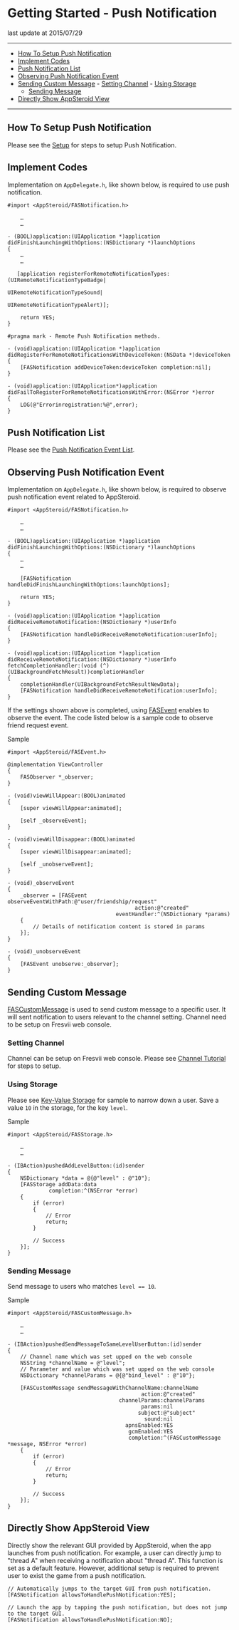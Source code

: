# Getting Started - Push Notification

last update at 2015/07/29

---

- [How To Setup Push Notification](#HowToSetupPushNotification)
- [Implement Codes](#ImplementCodes)
- [Push Notification List](#EventList)
- [Observing Push Notification Event](#ObserveEvent)
- [Sending Custom Message](#CustomMessage)
	    - [Setting Channel](#SettingChannel)
	    - [Using Storage](#UseKVS)
    - [Sending Message](#SendMessage)
- [Directly Show AppSteroid View](#DisplayFresviiGUI)

---

## <a name="HowToSetupPushNotification"> How To Setup Push Notification </a>
Please see the [Setup](https://github.com/fresvii/appsteroid-documents/blob/master/ja/APNSCertificateTutorial.md) for steps to setup Push Notification.

## <a name="ImplementCodes"> Implement Codes </a>

Implementation on `AppDelegate.h`, like shown below, is required to use push notification.

```
#import <AppSteroid/FASNotification.h>

	…
	…

- (BOOL)application:(UIApplication *)application
didFinishLaunchingWithOptions:(NSDictionary *)launchOptions
{
	…
	…

   [application registerForRemoteNotificationTypes:(UIRemoteNotificationTypeBadge|
                                                     UIRemoteNotificationTypeSound|
                                                     UIRemoteNotificationTypeAlert)];

    return YES;
}

#pragma mark - Remote Push Notification methods.

- (void)application:(UIApplication *)application
didRegisterForRemoteNotificationsWithDeviceToken:(NSData *)deviceToken
{
    [FASNotification addDeviceToken:deviceToken completion:nil];
}

- (void)application:(UIApplication*)application
didFailToRegisterForRemoteNotificationsWithError:(NSError *)error
{
    LOG(@"Errorinregistration:%@",error);
}
```

## <a name="EventList"> Push Notification List </a>

Please see the [Push Notification Event List](https://github.com/fresvii/appsteroid-documents/blob/master/ja/EventList.md).

## <a name="ObserveEvent"> Observing Push Notification Event </a>

Implementation on `AppDelegate.h`, like shown below, is required to observe push notification event related to AppSteroid.


```
#import <AppSteroid/FASNotification.h>

	…
	…

- (BOOL)application:(UIApplication *)application
didFinishLaunchingWithOptions:(NSDictionary *)launchOptions
{
	…
	…

    [FASNotification handleDidFinishLaunchingWithOptions:launchOptions];

    return YES;
}

- (void)application:(UIApplication *)application
didReceiveRemoteNotification:(NSDictionary *)userInfo
{
    [FASNotification handleDidReceiveRemoteNotification:userInfo];
}

- (void)application:(UIApplication *)application
didReceiveRemoteNotification:(NSDictionary *)userInfo
fetchCompletionHandler:(void (^)(UIBackgroundFetchResult))completionHandler
{
    completionHandler(UIBackgroundFetchResultNewData);
    [FASNotification handleDidReceiveRemoteNotification:userInfo];
}
```

If the settings shown above is completed, using [FASEvent](../Specs/Spec-Notification.md#FASEvent) enables to observe the event.
The code listed below is a sample code to observe friend request event.

Sample

```
#import <AppSteroid/FASEvent.h>

@implementation ViewController
{
    FASObserver *_observer;
}

- (void)viewWillAppear:(BOOL)animated
{
    [super viewWillAppear:animated];

    [self _observeEvent];
}

- (void)viewWillDisappear:(BOOL)animated
{
    [super viewWillDisappear:animated];

    [self _unobserveEvent];
}

- (void)_observeEvent
{
    _observer = [FASEvent observeEventWithPath:@"user/friendship/request"
                                        action:@"created"
                                  eventHandler:^(NSDictionary *params)
    {
        // Details of notification content is stored in params
    }];
}

- (void)_unobserveEvent
{
    [FASEvent unobserve:_observer];
}
```

## <a name="CustomMessage"> Sending Custom Message </a>
[FASCustomMessage](../Specs/Spec-Notification.md#FASCustomMessage) is used to send custom message to a specific user.  It will sent notification to users relevant to the channel setting.  Channel need to be setup on Fresvii web console.

### <a name="SettingChannel"> Setting Channel </a>

Channel can be setup on Fresvii web console.
Please see [Channel Tutorial](https://github.com/fresvii/appsteroid-documents/blob/master/ja/ChannelTutorial.md) for steps to setup.

### <a name="UseKVS"> Using Storage </a>

Please see [Key-Value Storage](../Specs/Spec-Storage.md#FASStorage) for sample to narrow down a user. 
Save a value `10` in the storage, for the key `level`.

Sample

```
#import <AppSteroid/FASStorage.h>

	…
	…

- (IBAction)pushedAddLevelButton:(id)sender
{
    NSDictionary *data = @{@"level" : @"10"};
    [FASStorage addData:data
             completion:^(NSError *error)
    {
        if (error)
        {
            // Error
            return;
        }

        // Success
    }];
}
```

### <a name="SendMessage"> Sending Message </a>

Send message to users who matches `level == 10`.

Sample

```
#import <AppSteroid/FASCustomMessage.h>

	…
	…

- (IBAction)pushedSendMessageToSameLevelUserButton:(id)sender
{
    // Channel name which was set upped on the web console
    NSString *channelName = @"level";
    // Parameter and value which was set upped on the web console
    NSDictionary *channelParams = @{@"bind_level" : @"10"};

    [FASCustomMessage sendMessageWithChannelName:channelName
                                          action:@"created"
                                   channelParams:channelParams
                                          params:nil
                                         subject:@"subject"
                                           sound:nil
                                     apnsEnabled:YES
                                      gcmEnabled:YES
                                      completion:^(FASCustomMessage *message, NSError *error)
    {
        if (error)
        {
            // Error
            return;
        }

        // Success
    }];
}
```

## <a name="DisplayFresviiGUI"> Directly Show AppSteroid View </a>

Directly show the relevant GUI provided by AppSteroid, when the app launches from push notification.
For example, a user can directly jump to "thread A" when receiving a notification about "thread A".  This function is set as a default feature. However, additional setup is required to prevent user to exist the game from a push notification.


```
// Automatically jumps to the target GUI from push notification.
[FASNotification allowsToHandlePushNotification:YES];

// Launch the app by tapping the push notification, but does not jump to the target GUI.
[FASNotification allowsToHandlePushNotification:NO];
```
